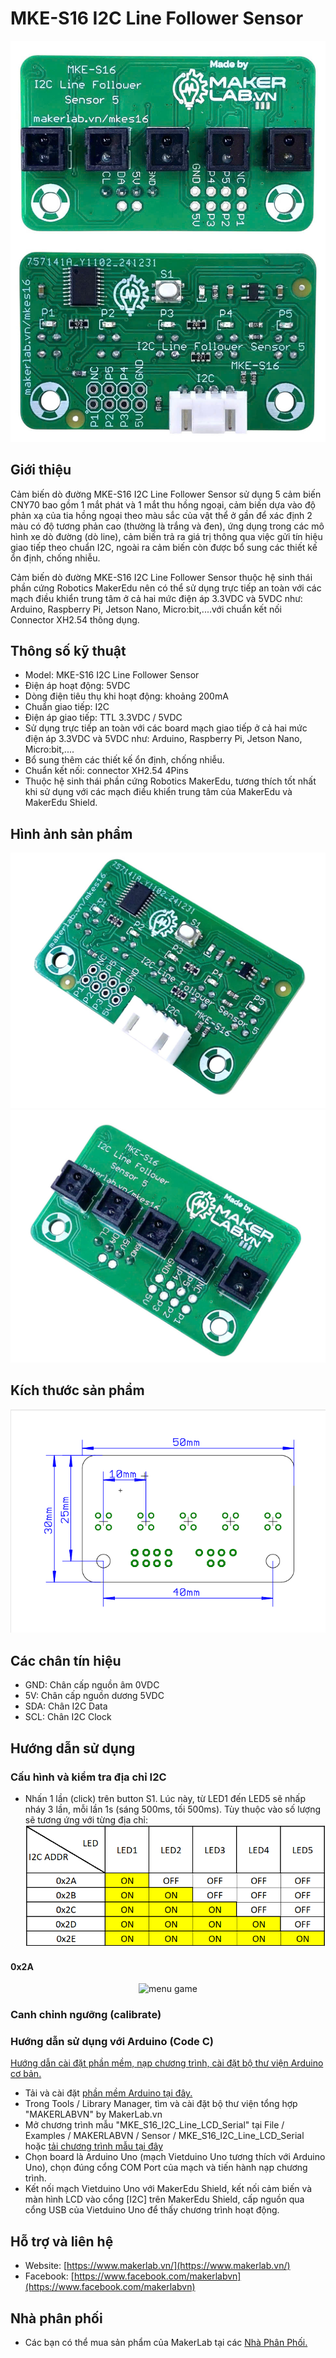 # MKE-S16 I2C Line Follower Sensor

![](/image/tren_duoi.jpg)

## Giới thiệu

Cảm biến dò đường MKE-S16 I2C Line Follower Sensor sử dụng 5 cảm biến CNY70 bao gồm 1 mắt phát và 1 mắt thu hồng ngoại, cảm biến dựa vào độ phản xạ của tia hồng ngoại theo màu sắc của vật thể ở gần để xác định 2 màu có độ tương phản cao (thường là trắng và đen), ứng dụng trong các mô hình xe dò đường (dò line), cảm biến trả ra giá trị thông qua việc gửi tín hiệu giao tiếp theo chuẩn I2C, ngoài ra cảm biến còn được bổ sung các thiết kế ổn định, chống nhiễu.

Cảm biến dò đường MKE-S16 I2C Line Follower Sensor thuộc hệ sinh thái phần cứng Robotics MakerEdu nên có thể sử dụng trực tiếp an toàn với các mạch điều khiển trung tâm ở cả hai mức điện áp 3.3VDC và 5VDC như: Arduino, Raspberry Pi, Jetson Nano, Micro:bit,....với chuẩn kết nối Connector XH2.54 thông dụng.

## Thông số kỹ thuật

- Model: MKE-S16 I2C Line Follower Sensor
- Điện áp hoạt động: 5VDC
- Dòng điện tiêu thụ khi hoạt động: khoảng 200mA
- Chuẩn giao tiếp: I2C
- Điện áp giao tiếp: TTL 3.3VDC / 5VDC
- Sử dụng trực tiếp an toàn với các board mạch giao tiếp ở cả hai mức điện áp 3.3VDC và 5VDC như: Arduino, Raspberry Pi, Jetson Nano, Micro:bit,....
- Bổ sung thêm các thiết kế ổn định, chống nhiễu.
- Chuẩn kết nối: connector XH2.54 4Pins
- Thuộc hệ sinh thái phần cứng Robotics MakerEdu, tương thích tốt nhất khi sử dụng với các mạch điều khiển trung tâm của MakerEdu và MakerEdu Shield.

## Hình ảnh sản phẩm

![](/image/tren_nghieng.jpg)
![](/image/duoi_nghieng.jpg)

## Kích thước sản phẩm

![](/image/kich_thuoc.png)

## Các chân tín hiệu

- GND: Chân cấp nguồn âm 0VDC
- 5V: Chân cấp nguồn dương 5VDC
- SDA: Chân I2C Data
- SCL: Chân I2C Clock

## Hướng dẫn sử dụng

### Cấu hình và kiểm tra địa chỉ I2C
- Nhấn 1 lần (click) trên button S1. Lúc này, từ LED1 đến LED5 sẽ nhấp nháy 3 lần, mỗi lần 1s (sáng 500ms, tối 500ms). Tùy thuộc vào số lượng sẽ tương ứng với từng địa chỉ:
![](/image/i2c_address_table3.png)

#### 0x2A  
<p align="center"><img src="https://github.com/user-attachments/assets/01847a7b-f799-4907-8de2-4876777dd72d" alt="menu game" width="480"/></p>


### Canh chỉnh ngưỡng (calibrate)


### Hướng dẫn sử dụng với Arduino (Code C)

[Hướng dẫn cài đặt phần mềm, nạp chương trình, cài đặt bộ thư viện Arduino cơ bản.](https://github.com/makerlabvn/Arduino-Vietduino)

- Tải và cài đặt [phần mềm Arduino tại đây.](https://www.arduino.cc/en/software)
- Trong Tools / Library Manager, tìm và cài đặt bộ thư viện tổng hợp "MAKERLABVN" by MakerLab.vn
- Mở chương trình mẫu "MKE_S16_I2C_Line_LCD_Serial" tại File / Examples / MAKERLABVN / Sensor / MKE_S16_I2C_Line_LCD_Serial hoặc [tải chương trình mẫu tại đây](/arduino)
- Chọn board là Arduino Uno (mạch Vietduino Uno tương thích với Arduino Uno), chọn đúng cổng COM Port của mạch và tiến hành nạp chương trình.
- Kết nối mạch Vietduino Uno với MakerEdu Shield, kết nối cảm biến và màn hình LCD vào cổng [I2C] trên MakerEdu Shield, cấp nguồn qua cổng USB của Vietduino Uno để thấy chương trình hoạt động.

## Hỗ trợ và liên hệ

- Website: [https://www.makerlab.vn/](https://www.makerlab.vn/)
- Facebook: [https://www.facebook.com/makerlabvn](https://www.facebook.com/makerlabvn)

## Nhà phân phối

- Các bạn có thể mua sản phẩm của MakerLab tại các [Nhà Phân Phối.](https://www.makerlab.vn/distributor/)
